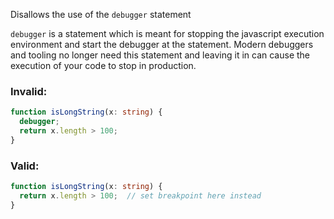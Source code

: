 Disallows the use of the `debugger` statement

`debugger` is a statement which is meant for stopping the javascript execution
environment and start the debugger at the statement.  Modern debuggers and tooling
no longer need this statement and leaving it in can cause the execution of your
code to stop in production.

### Invalid:

```typescript
function isLongString(x: string) {
  debugger;
  return x.length > 100;
}
```

### Valid:

```typescript
function isLongString(x: string) {
  return x.length > 100;  // set breakpoint here instead
}
```
